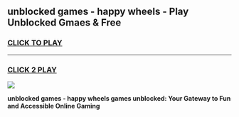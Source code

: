
## unblocked games - happy wheels - Play Unblocked Gmaes & Free
<h3>
<a href="https://premium.freeplayer.one?title=unblocked_games_-_happy_wheels&ref=20F">CLICK TO PLAY</a></h3>
<hr>

<h3>
<a href="https://premium.freeplayer.one?title=unblocked_games_-_happy_wheels&ref=20F">CLICK 2 PLAY</a>
  
</h3>

<a href="https://premium.freeplayer.one?title=unblocked_games_-_happy_wheels&ref=20F/"><img src="https://clearcache.store/games.png"></a>


**unblocked games - happy wheels games unblocked: Your Gateway to Fun and Accessible Online Gaming**
